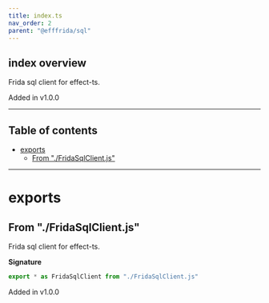 ```yaml
---
title: index.ts
nav_order: 2
parent: "@efffrida/sql"
---
```


## index overview

Frida sql client for effect-ts.

Added in v1.0.0

---

<h2 class="text-delta">Table of contents</h2>

- [exports](#exports)
  - [From "./FridaSqlClient.js"](#from-fridasqlclientjs)

---

# exports

## From "./FridaSqlClient.js"

Frida sql client for effect-ts.

**Signature**

```ts
export * as FridaSqlClient from "./FridaSqlClient.js"
```

Added in v1.0.0
